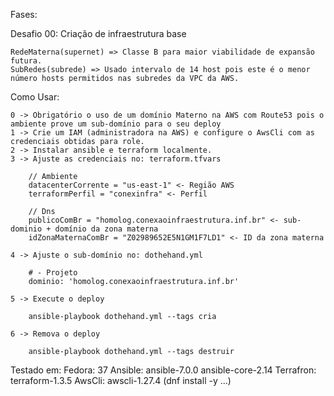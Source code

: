 Fases:

Desafio 00: Criação de infraestrutura base

    RedeMaterna(supernet) => Classe B para maior viabilidade de expansão futura.
    SubRedes(subrede) => Usado intervalo de 14 host pois este é o menor número hosts permitidos nas subredes da VPC da AWS.

Como Usar:

    0 -> Obrigatório o uso de um domínio Materno na AWS com Route53 pois o ambiente prove um sub-domínio para o seu deploy
    1 -> Crie um IAM (administradora na AWS) e configure o AwsCli com as credenciais obtidas para role.
    2 -> Instalar ansible e terraform localmente.
    3 -> Ajuste as credenciais no: terraform.tfvars
        
        // Ambiente
        datacenterCorrente = "us-east-1" <- Região AWS
        terraformPerfil = "conexinfra" <- Perfil

        // Dns
        publicoComBr = "homolog.conexaoinfraestrutura.inf.br" <- sub-dominio + domínio da zona materna
        idZonaMaternaComBr = "Z02989652E5N1GM1F7LD1" <- ID da zona materna

    4 -> Ajuste o sub-domínio no: dothehand.yml

        # - Projeto
        dominio: 'homolog.conexaoinfraestrutura.inf.br'

    5 -> Execute o deploy

        ansible-playbook dothehand.yml --tags cria

    6 -> Remova o deploy

        ansible-playbook dothehand.yml --tags destruir

Testado em:
    Fedora: 37
    Ansible: ansible-7.0.0 ansible-core-2.14
    Terrafron: terraform-1.3.5
    AwsCli: awscli-1.27.4
    (dnf install -y ...)